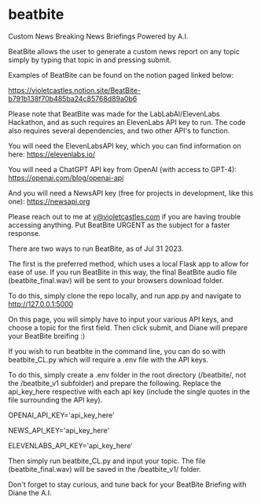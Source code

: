 # beatbite

Custom News Breaking News Briefings Powered by A.I.

BeatBite allows the user to generate a custom news report on any topic simply by typing that topic in and pressing submit.

Examples of BeatBite can be found on the notion paged linked below:

https://violetcastles.notion.site/BeatBite-b791b138f70b485ba24c85768d89a0b6

Please note that BeatBite was made for the LabLabAI/ElevenLabs Hackathon, and as such requires an ElevenLabs API key to run. The code also requires several dependencies, and two other API's to function.

You will need the ElevenLabsAPI key, which you can find information on here: https://elevenlabs.io/

You will need a ChatGPT API key from OpenAI (with access to GPT-4): https://openai.com/blog/openai-api

And you will need a NewsAPI key (free for projects in development, like this one): https://newsapi.org


Please reach out to me at v@violetcastles.com if you are having trouble accessing anything. Put BeatBite URGENT as the subject for a faster response.

There are two ways to run BeatBite, as of Jul 31 2023.

The first is the preferred method, which uses a local Flask app to allow for ease of use. If you run BeatBite in this way, the final BeatBite audio file (beatbite_final.wav) will be sent to your browsers download folder.

To do this, simply clone the repo locally, and run app.py and navigate to http://127.0.0.1:5000

On this page, you will simply have to input your various API keys, and choose a topic for the first field. Then click submit, and Diane will prepare your BeatBite breifing :)

If you wish to run beatbite in the command line, you can do so with beatbite_CL.py which will require a .env file with the API keys.

To do this, simply create a .env folder in the root directory (/beatbite/, not the /beatbite_v1 subfolder) and prepare the following.
Replace the api_key_here respective with each api key (include the single quotes in the file surrounding the API key).

OPENAI_API_KEY='api_key_here'

NEWS_API_KEY='api_key_here'

ELEVENLABS_API_KEY='api_key_here'


Then simply run beatbite_CL.py and input your topic. The file (beatbite_final.wav) will be saved in the /beatbite_v1/ folder.

Don't forget to stay curious, and tune back for your BeatBite Briefing with Diane the A.I.
